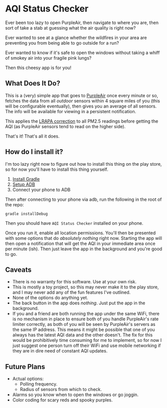 AQI Status Checker
==================

Ever been too lazy to open PurpleAir, then navigate to where you are, then sort
of take a stab at guessing what the air quality is right now?

Ever wanted to see at a glance whether the wildfires in your area are preventing
you from being able to go outside for a run?

Ever wanted to know if it's safe to open the windows without taking a whiff of
smokey air into your fragile pink lungs?

Then this cheesy app is for you!

## What Does It Do?

This is a (very) simple app that goes to [PurpleAir](https://www.purpleair.com)
once every minute or so, fetches the data from all _outdoor_ sensors within 4
square miles of you (this will be configurable eventually), then gives you an
average of all sensors. The info will be available for viewing in a persistent
notification.

This applies the [LRAPA correction](http://lrapa.org/DocumentCenter/View/4147/PurpleAir-Correction-Summary)
to all PM2.5 readings before getting the AQI (as PurpleAir sensors tend to read
on the higher side).

That's it! That's all it does.

## How do I install it?

I'm too lazy right now to figure out how to install this thing on the play
store, so for now you'll have to install this thing yourself.

1. [Install Gradle](https://gradle.org/install/)
2. [Setup ADB](https://developer.android.com/studio/command-line/adb)
3. Connect your phone to ADB

Then after connecting to your phone via adb, run the following in the root of
the repo:

```shell
gradle installDebug
```

Then you should have `AQI Status Checker` installed on your phone.

Once you run it, enable all location permissions. You'll then be presented with
some options that do _absolutely nothing_ right now. Starting the app will then
open a notification that will get the AQI in your immediate area once per
minute (ish). Then just leave the app in the background and you're good to go.

## Caveats

* There is no warranty for this software. Use at your own risk.
* This is mostly a toy project, so this may never make it to the play store, and
  I may never add any of the fun features I've outlined.
* None of the options do anything yet.
* The back button in the app does _nothing_. Just put the app in the background.
* If you and a friend are both running the app under the same WiFi, there is no
  mechanism in place to ensure both of you handle PurpleAir's rate limiter
  correctly, as both of you will be seen by PurpleAir's servers as the same IP
  address. This means it might be possible that one of you always has the latest
  AQI data and the other doesn't. The fix for this would be prohibitively time
  consuming for me to implement, so for now I just suggest one person turn off
  their WiFi and use mobile networking if they are in dire need of constant AQI
  updates.

## Future Plans

* Actual options:
  * Polling frequency.
  * Radius of sensors from which to check.
* Alarms so you know when to open the windows or go joggin.
* Color coding for scary reds and spooky purples.
